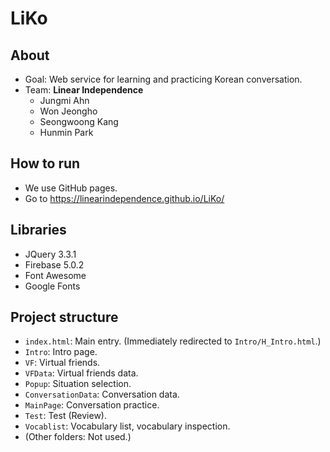 # LiKo

## About
- Goal: Web service for learning and practicing Korean conversation.
- Team: **Linear Independence**
  - Jungmi Ahn
  - Won Jeongho
  - Seongwoong Kang
  - Hunmin Park

## How to run
- We use GitHub pages.
- Go to <https://linearindependence.github.io/LiKo/>

## Libraries
- JQuery 3.3.1
- Firebase 5.0.2
- Font Awesome
- Google Fonts

## Project structure
- `index.html`: Main entry. (Immediately redirected to `Intro/H_Intro.html`.)
- `Intro`: Intro page.
- `VF`: Virtual friends.
- `VFData`: Virtual friends data.
- `Popup`: Situation selection.
- `ConversationData`: Conversation data.
- `MainPage`: Conversation practice.
- `Test`: Test (Review).
- `Vocablist`: Vocabulary list, vocabulary inspection.
- (Other folders: Not used.)
